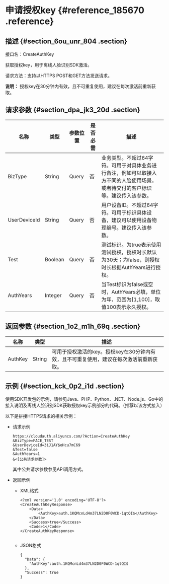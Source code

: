 # 申请授权key {#reference_185670 .reference}

## 描述 {#section_6ou_unr_804 .section}

接口名：CreateAuthKey

获取授权key，用于离线人脸识别SDK激活。

请求方法：支持以HTTPS POST和GET方法发送请求。

**说明：** 授权key在30分钟内有效，且不可重复使用，建议在每次激活前重新获取。

## 请求参数 {#section_dpa_jk3_20d .section}

|名称|类型|参数位置|是否必需|描述|
|--|--|----|----|--|
|BizType|String|Query|否|业务类型。不超过64字符。可用于对具体业务进行备注，例如可以取接入方不同的人脸使用场景，或者待交付的客户标识等。建议传入该参数。|
|UserDeviceId|String|Query|否|用户设备ID。不超过64字符。可用于标识具体设备，建议可以使用设备物理编号。建议传入该参数。|
|Test|Boolean|Query|否|测试标识。为true表示使用测试授权，授权时长默认为30天；为false，则授权时长根据AuthYears进行授权。|
|AuthYears|Integer|Query|否|当Test标识为false或空时，AuthYears必填，单位为年，范围为\[1,100\]，取值100表示永久授权。|

## 返回参数 {#section_1o2_m1h_69q .section}

|名称|类型|描述|
|--|--|--|
|AuthKey|String|可用于授权激活的key。授权key在30分钟内有效，且不可重复使用，建议在每次激活前重新获取。|

## 示例 {#section_kck_0p2_i1d .section}

使用SDK开发包的示例，请参见Java、PHP、Python、.NET、Node.js、Go中的接入说明及离线人脸识别SDK获取授权key示例部分的代码。（推荐以该方式接入）

以下是拼接HTTPS请求的相关示例：

-   请求示例

    ``` {#codeblock_x6v_z7h_ec3}
    https://cloudauth.aliyuncs.com/?Action=CreateAuthKey
    &BizType=FACE_TEST
    &UserDeviceId=3iJ1AY$oHcu7mC69
    &Test=false
    &AuthYears=1
    &<[公共请求参数]>                
    ```

    其中公共请求参数参见API调用方式。

-   返回示例
    -   XML格式

        ``` {#codeblock_1am_f17_6dj}
        <?xml version='1.0' encoding='UTF-8'?>
        <CreateAuthKeyResponse>
            <Data>
                <AuthKey>auth.1KQMcnLd4m37LN2D0F0WCD-1qtQI$</AuthKey>
            </Data>
            <Success>true</Success>
            <Code>1</Code>
        </CreateAuthKeyResponse>
        								
        ```

    -   JSON格式

        ``` {#codeblock_hcj_fjf_l00}
        {
          "Data": {
            "AuthKey":auth.1KQMcnLd4m37LN2D0F0WCD-1qtQI$
          },
          "Success": true
        }
        								
        ```


